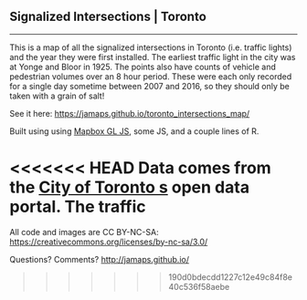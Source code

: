 ## Signalized Intersections | Toronto
---

This is a map of all the signalized
intersections in Toronto (i.e. traffic lights)
and the year they were first installed. The
earliest traffic light in the city was at
Yonge and Bloor in 1925. The points also
have counts of vehicle and pedestrian
volumes over an 8 hour period. These were
each only recorded for a single day
sometime between 2007 and 2016, so they
should only be taken with a grain of salt!

See it here:
https://jamaps.github.io/toronto_intersections_map/

Built using using [Mapbox GL JS](https://www.mapbox.com/mapbox-gl-js/api/), some JS, and a couple lines of R.

<<<<<<< HEAD
Data comes from the [City of Toronto
s](http://www1.toronto.ca/wps/portal/contentonly?vgnextoid=1a66e03bb8d1e310VgnVCM10000071d60f89RCRD) open data portal. The traffic
=======
All code and images are CC BY-NC-SA: https://creativecommons.org/licenses/by-nc-sa/3.0/

Questions? Comments? http://jamaps.github.io/
>>>>>>> 190d0bdecdd1227c12e49c84f8e40c536f58aebe
